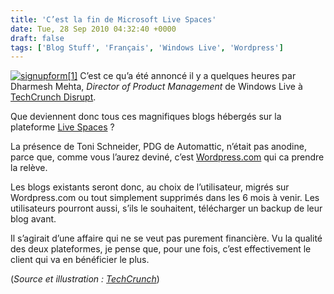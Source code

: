 ```yaml
---
title: 'C’est la fin de Microsoft Live Spaces'
date: Tue, 28 Sep 2010 04:32:40 +0000
draft: false
tags: ['Blog Stuff', 'Français', 'Windows Live', 'Wordpress']
---
```


[![signupform[1]](http://blog.madd0.com/images/WindowsLiveWriter/CestlafindeMicrosoftLiveSpaces_77B9/signupform_3.png "signupform[1]")](http://techcrunch.com/2010/09/27/windows-live-blogging/) C’est ce qu’a été annoncé il y a quelques heures par Dharmesh Mehta, _Director of Product Management_ de Windows Live à [TechCrunch Disrupt](http://techcrunch.com/2010/09/27/techcrunch-disrupt-live-day-1/).

Que deviennent donc tous ces magnifiques blogs hébergés sur la plateforme [Live Spaces](http://spaces.live.com/) ?

La présence de Toni Schneider, PDG de Automattic, n’était pas anodine, parce que, comme vous l’aurez deviné, c’est [Wordpress.com](http://www.wordpress.com) qui ca prendre la relève.

Les blogs existants seront donc, au choix de l’utilisateur, migrés sur Wordpress.com ou tout simplement supprimés dans les 6 mois à venir. Les utilisateurs pourront aussi, s’ils le souhaitent, télécharger un backup de leur blog avant.

Il s’agirait d’une affaire qui ne se veut pas purement financière. Vu la qualité des deux plateformes, je pense que, pour une fois, c’est effectivement le client qui va en bénéficier le plus.

(_Source et illustration : [TechCrunch](http://techcrunch.com/2010/09/27/windows-live-blogging/)_)
